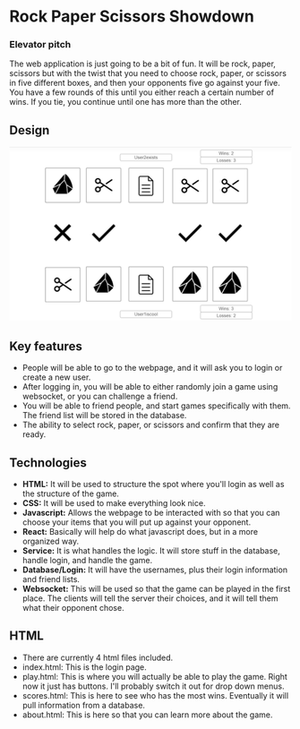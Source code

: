 # Rock Paper Scissors Showdown

### Elevator pitch

The web application is just going to be a bit of fun. It will be rock, paper, scissors but with the twist that you need to choose rock, paper, or scissors in five different boxes, and then your opponents five go against your five. You have a few rounds of this until you either reach a certain number of wins. If you tie, you continue until one has more than the other.

## Design

![Picture representing a game idea.](/game_picture_idea.png)


## Key features

- People will be able to go to the webpage, and it will ask you to login or create a new user.
- After logging in, you will be able to either randomly join a game using websocket, or you can challenge a friend.
- You will be able to friend people, and start games specifically with them. The friend list will be stored in the database.
- The ability to select rock, paper, or scissors and confirm that they are ready.

## Technologies

- **HTML:** It will be used to structure the spot where you'll login as well as the structure of the game.
- **CSS:** It will be used to make everything look nice.
- **Javascript:** Allows the webpage to be interacted with so that you can choose your items that you will put up against your opponent.
- **React:** Basically will help do what javascript does, but in a more organized way.
- **Service:** It is what handles the logic. It will store stuff in the database, handle login, and handle the game.
- **Database/Login:** It will have the usernames, plus their login information and friend lists.
- **Websocket:** This will be used so that the game can be played in the first place. The clients will tell the server their choices, and it will tell them what their opponent chose.

## HTML

- There are currently 4 html files included.
- index.html: This is the login page.
- play.html: This is where you will actually be able to play the game. Right now it just has buttons. I'll probably switch it out for drop down menus.
- scores.html: This is here to see who has the most wins. Eventually it will pull information from a database.
- about.html: This is here so that you can learn more about the game.